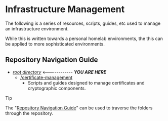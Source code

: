# Infrastructure Management

The following is a series of resources, scripts, guides, etc used to manage an infrastructure environment.

While this is written towards a personal homelab environments, the this can be applied to more sophisticated environments.

## Repository Navigation Guide

- [*root directory*](README.md) <------------ ***YOU ARE HERE***
  - [/certificate-management](./certificate-management/README.md)
    - Scripts and guides designed to manage certificates and cryptographic components.

> [!TIP]
> The "[Repository Navigation Guide](#repository-navigation-guide)" can be used to traverse the folders through the repository.
